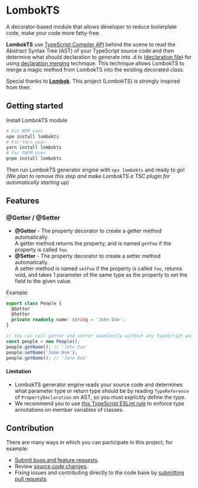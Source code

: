 # LombokTS
A decorator-based module that allows developer to reduce boilerplate code, make your code more fatty-free.

**LombokTS** use [TypeScript Compiler API](https://github.com/microsoft/TypeScript/wiki/Using-the-Compiler-API) behind the scene to read the Abstract Syntax Tree (AST) of your TypeScript source code and then determine what should declaration to generate into .d.ts ([declaration file](https://www.typescriptlang.org/docs/handbook/declaration-files/introduction.html)) for using [declaration merging](https://www.typescriptlang.org/docs/handbook/declaration-merging.html) technique. This technique allows LombokTS to merge a magic method from LombokTS into the existing decorated class.

Special thanks to **[Lombok](https://github.com/projectlombok/lombok)**. This project (LombokTS) is strongly inspired from their.

## Getting started
Install LombokTS module

```bash
# For NPM user
npm install lombokts
# For Yarn user
yarn install lombokts
# For PNPM user
pnpm install lombokts
```

Then run LombokTS generator engine with `npx lombokts` and ready to go!  
*(We plan to remove this step and make LombokTS a TSC plugin for automatically starting up)*

## Features

### @Getter / @Setter
- **@Getter** - The property decorator to create a getter method automatically.  
  A getter method returns the property, and is named `getFoo` if the property is called `foo`.
- **@Setter** - The property decorator to create a setter method automatically.  
  A setter method is named `setFoo` if the property is called `foo`, returns void, and takes 1 parameter of the same type as the property to set the field to the given value.

Example:
```ts
export class People {
  @Getter
  @Setter
  private readonly name: string = 'John Doe';
}
```
```ts
// You can call getter and setter seamlessly without any TypeScript warning!
const people = new People();
people.getName(); // 'John Doe'
people.setName('Jane Doe');
people.getName(); // 'Jane Doe'
```

#### Limitation
- LombokTS generator engine reads your source code and determines what parameter type or return type should be by reading `TypeReference` of `PropertyDeclaration` on AST, so you must explicitly define the type.
- We recommend you to use [this TypeScript ESLint rule](https://github.com/typescript-eslint/typescript-eslint/blob/main/packages/eslint-plugin/docs/rules/typedef.md#membervariabledeclaration) to enforce type annotations on member variables of classes.

## Contribution
There are many ways in which you can participate in this project, for example:

- [Submit bugs and feature requests](https://github.com/vectier/lombokts/issues).
- Review [source code changes](https://github.com/vectier/lombokts/pulls).
- Fixing issues and contributing directly to the code base by [submitting pull requests](https://github.com/vectier/lombokts/pulls).
